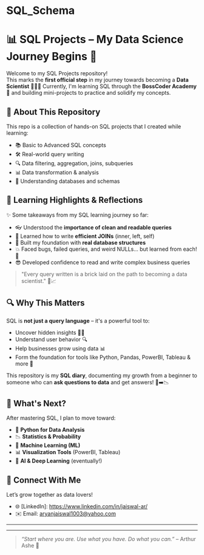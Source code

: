 # SQL_Schema
# 📊 SQL Projects – My Data Science Journey Begins 🚀

Welcome to my SQL Projects repository!  
This marks the **first official step** in my journey towards becoming a **Data Scientist** 👨‍💻✨ 
Currently, I'm learning SQL through the **BossCoder Academy** 🧠 and building mini-projects to practice and solidify my concepts.

## 🏁 About This Repository

This repo is a collection of hands-on SQL projects that I created while learning:

- 📚 Basic to Advanced SQL concepts  
- 🛠 Real-world query writing  
- 🔍 Data filtering, aggregation, joins, subqueries  
- 📊 Data transformation & analysis  
- 🧱 Understanding databases and schemas  

## 🧠 Learning Highlights & Reflections

✨ Some takeaways from my SQL learning journey so far:

- 👓 Understood the **importance of clean and readable queries**
- 🔄 Learned how to write **efficient JOINs** (inner, left, self)
- 🧱 Built my foundation with **real database structures**
- 💥 Faced bugs, failed queries, and weird NULLs... but learned from each! 💪
- 😎 Developed confidence to read and write complex business queries

> "Every query written is a brick laid on the path to becoming a data scientist." 🧱📈


## 🔍 Why This Matters

SQL is **not just a query language** – it's a powerful tool to:

- Uncover hidden insights 🕵️‍♂️  
- Understand user behavior 🔍  
- Help businesses grow using data 📊  
- Form the foundation for tools like Python, Pandas, PowerBI, Tableau & more 🔧  

This repository is my **SQL diary**, documenting my growth from a beginner to someone who can **ask questions to data** and get answers! 💬➡️📉


## 📆 What's Next?

After mastering SQL, I plan to move toward:

- 🐍 **Python for Data Analysis**  
- 📉 **Statistics & Probability**  
- 🔮 **Machine Learning (ML)**  
- 📊 **Visualization Tools** (PowerBI, Tableau)  
- 🤖 **AI & Deep Learning** (eventually!)  


## 📌 Connect With Me

Let’s grow together as data lovers!

- 🌐 [LinkedIn]: https://www.linkedin.com/in/jaiswal-ar/
- ✉️ Email: aryanjaiswal1003@yahoo.com

---
---

> _“Start where you are. Use what you have. Do what you can.”_ – Arthur Ashe 🌟  
